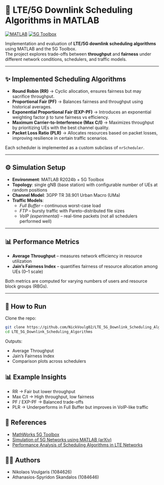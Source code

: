 # 📡 LTE/5G Downlink Scheduling Algorithms in MATLAB

[![MATLAB](https://img.shields.io/badge/MATLAB-R2024b-blue)](https://www.mathworks.com/products/matlab.html)
[![5G Toolbox](https://img.shields.io/badge/Toolbox-5G%20Toolbox-orange)](https://www.mathworks.com/products/5g.html)

Implementation and evaluation of **LTE/5G downlink scheduling algorithms** using MATLAB and the 5G Toolbox.  
The project explores trade-offs between **throughput** and **fairness** under different network conditions, schedulers, and traffic models.

---

## ✨ Implemented Scheduling Algorithms
- **Round Robin (RR)** → Cyclic allocation, ensures fairness but may sacrifice throughput.  
- **Proportional Fair (PF)** → Balances fairness and throughput using historical averages.  
- **Exponential Proportional Fair (EXP-PF)** → Introduces an exponential weighting factor `β` to tune fairness vs efficiency.  
- **Maximum Carrier-to-Interference (Max C/I)** → Maximizes throughput by prioritizing UEs with the best channel quality.  
- **Packet Loss Ratio (PLR)** → Allocates resources based on packet losses, improving resilience in certain traffic scenarios.  

Each scheduler is implemented as a custom subclass of `nrScheduler`.

---

## ⚙️ Simulation Setup
- **Environment**: MATLAB R2024b + 5G Toolbox  
- **Topology**: single gNB (base station) with configurable number of UEs at random positions  
- **Channel Model**: 3GPP TR 38.901 Urban Macro (UMa)  
- **Traffic Models**:
  - *Full Buffer* – continuous worst-case load  
  - *FTP* – bursty traffic with Pareto-distributed file sizes  
  - *VoIP (experimental)* – real-time packets (not all schedulers performed well)  

---

## 📊 Performance Metrics
- **Average Throughput** – measures network efficiency in resource utilization  
- **Jain’s Fairness Index** – quantifies fairness of resource allocation among UEs (0–1 scale)  

Both metrics are computed for varying numbers of users and resource block groups (RBGs).

---

## 🚀 How to Run
Clone the repo:
```bash
git clone https://github.com/NickVoulg02/LTE_5G_Downlink_Scheduling_Algorithms.git
cd LTE_5G_Downlink_Scheduling_Algorithms
```

Outputs:
- Average Throughput
- Jain’s Fairness Index
- Comparison plots across schedulers

## 📊 Example Insights
- RR → Fair but lower throughput
- Max C/I → High throughput, low fairness
- PF / EXP-PF → Balanced trade-offs
- PLR → Underperforms in Full Buffer but improves in VoIP-like traffic

## 📖 References
- [MathWorks 5G Toolbox](https://www.mathworks.com/help/5g/)
- [Simulation of 5G Networks using MATLAB (arXiv)](https://arxiv.org/pdf/2204.11369)
- [Performance Analysis of Scheduling Algorithms in LTE Networks](https://ijssst.info/Vol-20/No-2/paper17.pdf)

## 👨‍💻 Authors
- Nikolaos Voulgaris (1084626)
- Athanasios-Spyridon Skandalos (1084646)
